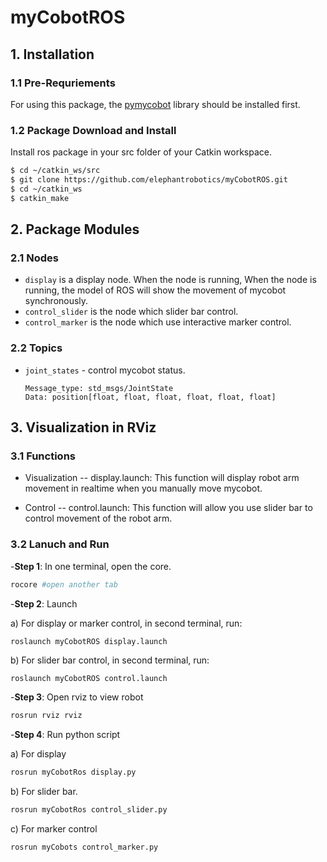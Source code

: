 # myCobotROS

<!-- This is the mycobot ROS package designed by Zhang Lijun([lijun.zhang@elephantrobotics.com]()) -->

## 1. Installation

### 1.1 Pre-Requriements

For using this package, the [pymycobot]() library should be installed first.

### 1.2 Package Download and Install

Install ros package in your src folder of your Catkin workspace.

```bash
$ cd ~/catkin_ws/src
$ git clone https://github.com/elephantrobotics/myCobotROS.git
$ cd ~/catkin_ws
$ catkin_make
```

## 2. Package Modules

### 2.1 Nodes

- `display` is a display node. When the node is running, When the node is running, the model of ROS will show the movement of mycobot synchronously.
- `control_slider` is the node which slider bar control.
- `control_marker` is the node which use interactive marker control.

### 2.2 Topics

- `joint_states` - control mycobot status.

  ```
  Message_type: std_msgs/JointState
  Data: position[float, float, float, float, float, float]
  ```

## 3. Visualization in RViz

### 3.1 Functions

- Visualization -- display.launch: This function will display robot arm movement in realtime when you manually move mycobot.

- Control -- control.launch: This function will allow you use slider bar to control movement of the robot arm. 

### 3.2 Lanuch and Run

-**Step 1**: In one terminal, open the core.

```bash
rocore #open another tab
```

-**Step 2**: Launch

a) For display or marker control, in second terminal, run:

```bash
roslaunch myCobotROS display.launch
```

b) For slider bar control, in second terminal, run:

```
roslaunch myCobotROS control.launch
```

-**Step 3**: Open rviz to view robot

```bash
rosrun rviz rviz
```

-**Step 4**: Run python script

a) For display

```bash
rosrun myCobotRos display.py
```

b) For slider bar.

```bash
rosrun myCobotRos control_slider.py
```

c) For marker control

```bash
rosrun myCobots control_marker.py
```



